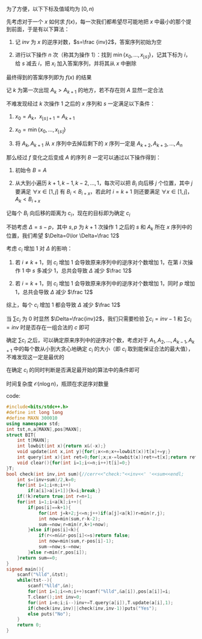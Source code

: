 为了方便，以下下标及值域均为 $[0,n)$

先考虑对于一个 $x$ 如何求 $f(x)$，每一次我们都希望尽可能地把 $x$ 中最小的那个提到前面，于是有以下算法：

1. 记 $inv$ 为 $x$ 的逆序对数，$s=\frac {inv}2$，答案序列初始为空

2. 进行以下操作 $n$ 次（称其为操作 1）：找到 $\min\{x_0,\dots,x_{\lfloor s\rfloor}\}$，记其下标为 $i$，给 $s$ 减去 $i$，把 $x_i$ 加入答案序列，并将其从 $x$ 中删除

最终得到的答案序列即为 $f(x)$ 的结果

记 $k$ 为第一次出现 $A_{k}>A_{k+1}$ 的地方，若不存在则 $A$ 显然一定合法

不难发现经过 $k$ 次操作 1 之后的 $x$ 序列和 $s$ 一定满足以下条件：

1. $x_0=A_k$，$x_{\lfloor s\rfloor+1}=A_{k+1}$

2. $x_0=\min\{x_0,\dots,x_{\lfloor s\rfloor}\}$

3. 将 $A_k,A_{k+1}$ 从 $x$ 序列中去掉后剩下的 $x$ 序列一定是 $A_{k+2},A_{k+3},\dots,A_{n}$

那么经过 $f$ 变化之后变成 $A$ 的序列 $B$ 一定可以通过以下操作得到：

1. 初始令 $B=A$

2. 从大到小遍历 $k+1,k-1,k-2,\dots,1$，每次可以把 $B_i$ 向后移 $j$ 个位置，其中 $j$ 要满足 $\forall x\in[1,j]$ 有 $B_i<B_{i+x}$，若此时 $i=k+1$ 则还要满足 $\forall x\in[1,j]$，$A_k<B_{i+x}$

记每个 $B_i$ 向后移的距离为 $c_i$，现在的目标即为确定 $c_i$

不妨考虑 $\Delta=s-p$，其中 $s,p$ 为 $k+1$ 次操作 1 之后的 $s$ 和 $A_k$ 所在 $x$ 序列中的位置，我们希望 $\Delta=0\lor \Delta=\frac 12$

考虑 $c_i$ 增加 $1$ 对 $\Delta$ 的影响：

1. 若 $i\not=k+1$，则 $c_i$ 增加 $1$ 会导致原来序列中的逆序对个数增加 $1$，在第 $i$ 次操作 1 中 $s$ 多减少 $1$，总共会导致 $\Delta$ 减少 $\frac 12$

2. 若 $i=k+1$，则 $c_i$ 增加 $1$ 会导致原来序列中的逆序对个数增加 $1$，同时 $p$ 增加 $1$，总共会导致 $\Delta$ 减少 $\frac 12$

综上，每个 $c_i$ 增加 $1$ 都会导致 $\Delta$ 减少 $\frac 12$

当 $\sum c_i$ 为 $0$ 时显然 $\Delta=\frac{inv}2$，我们只需要检验 $\sum c_i=inv-1$ 和 $\sum c_i=inv$ 时是否存在一组合法的 $c$ 即可

确定 $\sum c_i$ 之后，可以确定原来序列中的逆序对个数，考虑对于 $A_1,A_2,\dots,A_{k-1},A_{k+1}$ 中的每个数从小到大贪心地确定 $c_i$ 的大小（即 $c_i$ 取到能保证合法的最大值），不难发现这一定是最优的

在确定 $c_i$ 的同时判断是否满足最开始的算法中的条件即可

时间复杂度 $\mathcal O(n\log n)$，瓶颈在求逆序对数量

code:
```cpp
#include<bits/stdc++.h>
#define int long long
#define MAXN 300010
using namespace std;
int tst,n,a[MAXN],pos[MAXN];
struct BIT{
	int t[MAXN];
	int lowbit(int x){return x&(-x);}
	void update(int x,int y){for(;x<=n;x+=lowbit(x))t[x]+=y;}
	int query(int x){int ret=0;for(;x;x-=lowbit(x))ret+=t[x];return ret;}
	void clear(){for(int i=1;i<=n;i++)t[i]=0;}
}T;
bool check(int inv,int sum){//cerr<<"check:"<<inv<<' '<<sum<<endl;
	int s=(inv+sum)/2,k=0;
	for(int i=1;i<n;i++)
		if(a[i]>a[i+1]){k=i;break;}
	if(!k)return true;int r=n+1;
	for(int i=1;i<a[k];i++){
		if(pos[i]==k+1){
			for(int j=k+2;j<=n;j++)if(a[j]<a[k])r=min(r,j);
			int now=min(sum,r-k-2);
			sum-=now;r=min(r,k+1+now);
		}else if(pos[i]<k){
			if(r<=n&&r-pos[i]<=s)return false;
			int now=min(sum,r-pos[i]-1);
			sum-=now;s-=now;
		}else r=min(r,pos[i]);
	}return sum==0;
}
signed main(){
	scanf("%lld",&tst);
	while(tst--){
		scanf("%lld",&n);
		for(int i=1;i<=n;i++)scanf("%lld",&a[i]),pos[a[i]]=i;
		T.clear();int inv=0;
		for(int i=n;i;i--)inv+=T.query(a[i]),T.update(a[i],1);
		if(check(inv,inv)||check(inv,inv-1))puts("Yes");
		else puts("No");
	}
	return 0;
}
```